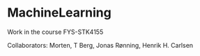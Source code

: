 # MachineLearning

Work in the course FYS-STK4155

Collaborators: Morten, T Berg, Jonas Rønning, Henrik H. Carlsen
